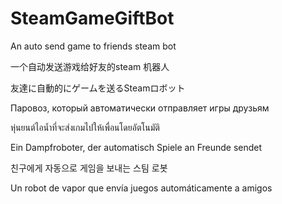 # SteamGameGiftBot

An auto send game to friends steam bot

一个自动发送游戏给好友的steam 机器人

友達に自動的にゲームを送るSteamロボット

Паровоз, который автоматически отправляет игры друзьям

หุ่นยนต์ไอน้ำที่จะส่งเกมไปให้เพื่อนโดยอัตโนมัติ

Ein Dampfroboter, der automatisch Spiele an Freunde sendet

친구에게 자동으로 게임을 보내는 스팀 로봇

Un robot de vapor que envía juegos automáticamente a amigos
